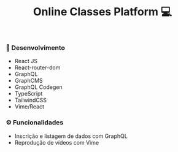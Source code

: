 <h1 align='center'>
  Online Classes Platform 💻
</h1>

<p align='center'>
  <img alt='' src='https://i.imgur.com/bkhhdOC.png'>
</p><p align='center'>
  <img alt='' src='https://i.imgur.com/HY6jD52.png'>
</p>

### 🚀 Desenvolvimento
- React JS
- React-router-dom
- GraphQL
- GraphCMS
- GraphQL Codegen
- TypeScript
- TailwindCSS
- Vime/React

### ⚙️ Funcionalidades
- Inscrição e listagem de dados com GraphQL
- Reprodução de vídeos com Vime
